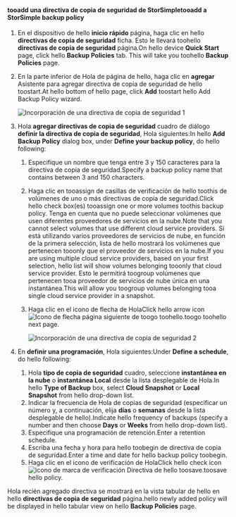 <!--author=v-sharos last changed: 11/06/15-->

#### <a name="tooadd-a-storsimple-backup-policy"></a><span data-ttu-id="ea5f5-101">tooadd una directiva de copia de seguridad de StorSimple</span><span class="sxs-lookup"><span data-stu-id="ea5f5-101">tooadd a StorSimple backup policy</span></span>
1. <span data-ttu-id="ea5f5-102">En el dispositivo de hello **inicio rápido** página, haga clic en hello **directivas de copia de seguridad** ficha. Esto le llevará toohello **directivas de copia de seguridad** página.</span><span class="sxs-lookup"><span data-stu-id="ea5f5-102">On hello device **Quick Start** page, click hello **Backup Policies** tab. This will take you toohello **Backup Policies** page.</span></span>
2. <span data-ttu-id="ea5f5-103">En la parte inferior de Hola de página de hello, haga clic en **agregar** Asistente para agregar directiva de copia de seguridad de hello toostart.</span><span class="sxs-lookup"><span data-stu-id="ea5f5-103">At hello bottom of hello page, click **Add** toostart hello Add Backup Policy wizard.</span></span>
   
    ![Incorporación de una directiva de copia de seguridad 1](./media/storsimple-add-backup-policy-u2/AddBackupPolicy1.png)
3. <span data-ttu-id="ea5f5-105">Hola **agregar directivas de copia de seguridad** cuadro de diálogo **definir la directiva de copia de seguridad**, Hola siguientes:</span><span class="sxs-lookup"><span data-stu-id="ea5f5-105">In hello **Add Backup Policy** dialog box, under **Define your backup policy**, do hello following:</span></span>
   
   1. <span data-ttu-id="ea5f5-106">Especifique un nombre que tenga entre 3 y 150 caracteres para la directiva de copia de seguridad.</span><span class="sxs-lookup"><span data-stu-id="ea5f5-106">Specify a backup policy name that contains between 3 and 150 characters.</span></span>
   2. <span data-ttu-id="ea5f5-107">Haga clic en tooassign de casillas de verificación de hello toothis de volúmenes de uno o más directivas de copia de seguridad.</span><span class="sxs-lookup"><span data-stu-id="ea5f5-107">Click hello check box(es) tooassign one or more volumes toothis backup policy.</span></span> <span data-ttu-id="ea5f5-108">Tenga en cuenta que no puede seleccionar volúmenes que usen diferentes proveedores de servicios en la nube.</span><span class="sxs-lookup"><span data-stu-id="ea5f5-108">Note that you cannot select volumes that use different cloud service providers.</span></span> <span data-ttu-id="ea5f5-109">Si está utilizando varios proveedores de servicios de nube, en función de la primera selección, lista de hello mostrará los volúmenes que pertenecen tooonly que el proveedor de servicios en la nube.</span><span class="sxs-lookup"><span data-stu-id="ea5f5-109">If you are using multiple cloud service providers, based on your first selection, hello list will show volumes belonging tooonly that cloud service provider.</span></span> <span data-ttu-id="ea5f5-110">Esto le permitirá toogroup volúmenes que pertenecen tooa proveedor de servicios de nube única en una instantánea.</span><span class="sxs-lookup"><span data-stu-id="ea5f5-110">This will allow you toogroup volumes belonging tooa single cloud service provider in a snapshot.</span></span>
   3. <span data-ttu-id="ea5f5-111">Haga clic en el icono de flecha de Hola</span><span class="sxs-lookup"><span data-stu-id="ea5f5-111">Click hello arrow icon</span></span> ![Icono de flecha](./media/storsimple-add-backup-policy-u2/HCS_ArrowIcon-include.png) <span data-ttu-id="ea5f5-113">página siguiente de toogo toohello.</span><span class="sxs-lookup"><span data-stu-id="ea5f5-113">toogo toohello next page.</span></span>
      
      ![Incorporación de una directiva de copia de seguridad 2](./media/storsimple-add-backup-policy-u2/AddBackupPolicy2.png)
4. <span data-ttu-id="ea5f5-115">En **definir una programación**, Hola siguientes:</span><span class="sxs-lookup"><span data-stu-id="ea5f5-115">Under **Define a schedule**, do hello following:</span></span>
   
   1. <span data-ttu-id="ea5f5-116">Hola **tipo de copia de seguridad** cuadro, seleccione **instantánea en la nube** o **instantánea Local** desde la lista desplegable de Hola.</span><span class="sxs-lookup"><span data-stu-id="ea5f5-116">In hello **Type of Backup** box, select **Cloud Snapshot** or **Local Snapshot** from hello drop-down list.</span></span>
   2. <span data-ttu-id="ea5f5-117">Indicar la frecuencia de Hola de copias de seguridad (especificar un número y, a continuación, elija **días** o **semanas** desde la lista desplegable de hello).</span><span class="sxs-lookup"><span data-stu-id="ea5f5-117">Indicate hello frequency of backups (specify a number and then choose **Days** or **Weeks** from hello drop-down list).</span></span>
   3. <span data-ttu-id="ea5f5-118">Especifique una programación de retención.</span><span class="sxs-lookup"><span data-stu-id="ea5f5-118">Enter a retention schedule.</span></span>
   4. <span data-ttu-id="ea5f5-119">Escriba una fecha y hora para hello toobegin de directiva de copia de seguridad.</span><span class="sxs-lookup"><span data-stu-id="ea5f5-119">Enter a time and date for hello backup policy toobegin.</span></span>  
   5. <span data-ttu-id="ea5f5-120">Haga clic en el icono de verificación de Hola</span><span class="sxs-lookup"><span data-stu-id="ea5f5-120">Click hello check icon</span></span> ![icono de marca de verificación](./media/storsimple-add-backup-policy-u2/HCS_CheckIcon-include.png) <span data-ttu-id="ea5f5-122">Directiva de hello toosave.</span><span class="sxs-lookup"><span data-stu-id="ea5f5-122">toosave hello policy.</span></span>

<span data-ttu-id="ea5f5-123">Hola recién agregado directiva se mostrará en la vista tabular de hello en hello **directivas de copia de seguridad** página.</span><span class="sxs-lookup"><span data-stu-id="ea5f5-123">hello newly added policy will be displayed in hello tabular view on hello **Backup Policies** page.</span></span>

